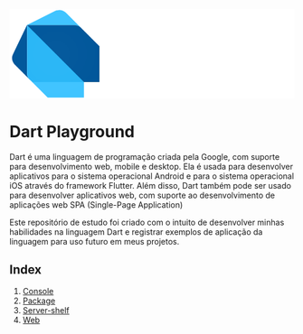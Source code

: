 <div align="center">
<img style="align-self: center" src="https://raw.githubusercontent.com/ramonmello/dart-playground/main/assets/logo-dart.svg" alt="Logo Dart">
</div>

# Dart Playground  
Dart é uma linguagem de programação criada pela Google, com suporte para desenvolvimento web, mobile e desktop.
Ela é usada para desenvolver aplicativos para o sistema operacional Android e para o sistema operacional iOS através do framework Flutter.
Além disso, Dart também pode ser usado para desenvolver aplicativos web, com suporte ao desenvolvimento de aplicações web SPA (Single-Page Application)

Este repositório de estudo foi criado com o intuito de desenvolver minhas habilidades na linguagem Dart e registrar exemplos de aplicação da linguagem para uso futuro em meus projetos.
## Index  
1. [Console](https://github.com/ramonmello/dart-playground/tree/main/console) 
2. [Package](https://github.com/ramonmello/dart-playground/tree/main/package)  
3. [Server-shelf](https://github.com/ramonmello/dart-playground/tree/main/server-shelf)  
4. [Web](https://github.com/ramonmello/dart-playground/tree/main/web) 

<!-- Images -->
[logo_dart]: https://raw.githubusercontent.com/ramonmello/dart-playground/main/assets/logo-dart.svg
